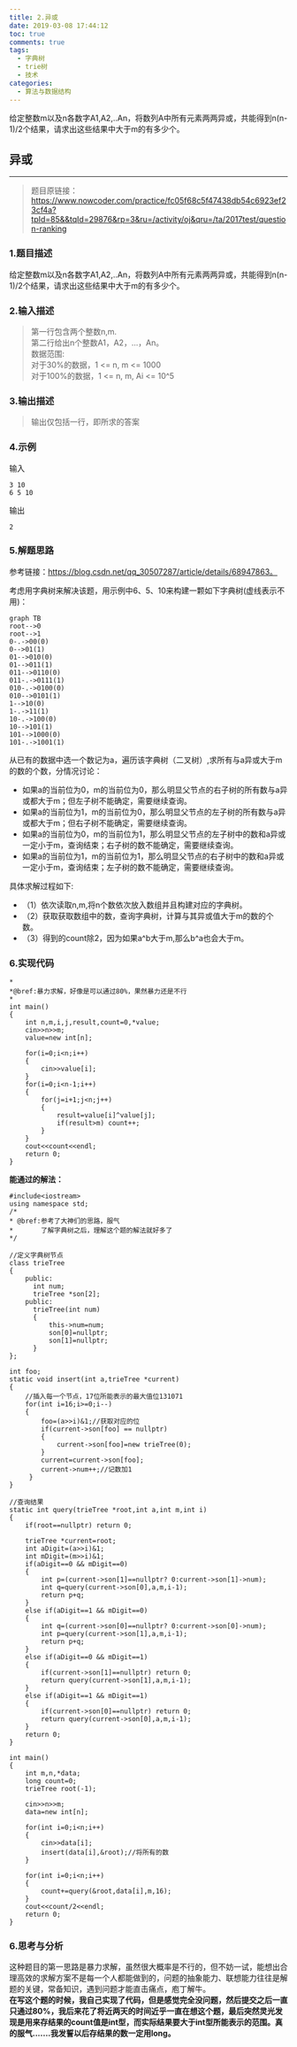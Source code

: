 ```yaml
---
title: 2.异或
date: 2019-03-08 17:44:12
toc: true
comments: true
tags:
  - 字典树
  - trie树
  - 技术
categories:
  - 算法与数据结构
---
```


给定整数m以及n各数字A1,A2,..An，将数列A中所有元素两两异或，共能得到n(n-1)/2个结果，请求出这些结果中大于m的有多少个。
<!--more-->


## 异或
------------------------------------------------------------
> 题目原链接：https://www.nowcoder.com/practice/fc05f68c5f47438db54c6923ef23cf4a?tpId=85&&tqId=29876&rp=3&ru=/activity/oj&qru=/ta/2017test/question-ranking

### 1.题目描述   
给定整数m以及n各数字A1,A2,..An，将数列A中所有元素两两异或，共能得到n(n-1)/2个结果，请求出这些结果中大于m的有多少个。

### 2.输入描述
> 第一行包含两个整数n,m.    
第二行给出n个整数A1，A2，...，An。  
数据范围:  
对于30%的数据，1 <= n, m <= 1000    
对于100%的数据，1 <= n, m, Ai <= 10^5

### 3.输出描述
> 输出仅包括一行，即所求的答案

### 4.示例
输入
```
3 10  
6 5 10
```
输出
```
2
```

### 5.解题思路
参考链接：https://blog.csdn.net/qq_30507287/article/details/68947863。

考虑用字典树来解决该题，用示例中6、5、10来构建一颗如下字典树(虚线表示不用)：
```
graph TB
root-->0
root-->1
0-.->00(0)
0-->01(1)
01-->010(0)
01-->011(1)
011-->0110(0)
011-.->0111(1)
010-.->0100(0)
010-->0101(1)
1-->10(0)
1-.->11(1)
10-.->100(0)
10-->101(1)
101-->1000(0)
101-.->1001(1)
```
从已有的数据中选一个数记为a，遍历该字典树（二叉树）,求所有与a异或大于m的数的个数，分情况讨论：
* 如果a的当前位为0，m的当前位为0，那么明显父节点的右子树的所有数与a异或都大于m；但左子树不能确定，需要继续查询。
* 如果a的当前位为1，m的当前位为0，那么明显父节点的左子树的所有数与a异或都大于m；但右子树不能确定，需要继续查询。
* 如果a的当前位为0，m的当前位为1，那么明显父节点的左子树中的数和a异或一定小于m，查询结束；右子树的数不能确定，需要继续查询。
* 如果a的当前位为1，m的当前位为1，那么明显父节点的右子树中的数和a异或一定小于m，查询结束；左子树的数不能确定，需要继续查询。


具体求解过程如下: 
* （1）依次读取n,m,将n个数依次放入数组并且构建对应的字典树。
* （2）获取获取数组中的数，查询字典树，计算与其异或值大于m的数的个数。
* （3）得到的count除2，因为如果a\^b大于m,那么b\^a也会大于m。


### 6.实现代码
```
*
*@bref:暴力求解，好像是可以通过80%，果然暴力还是不行
*
int main()
{
    int n,m,i,j,result,count=0,*value;
    cin>>n>>m;
    value=new int[n];
    
    for(i=0;i<n;i++)
    {
        cin>>value[i];
    }
    for(i=0;i<n-1;i++)
    {
        for(j=i+1;j<n;j++)
        {
            result=value[i]^value[j];
            if(result>m) count++;
        }
    }
    cout<<count<<endl;
    return 0;
}
```

**能通过的解法：**
```
#include<iostream>
using namespace std;
/*
* @bref:参考了大神们的思路，服气
*       了解字典树之后，理解这个题的解法就好多了
*/

//定义字典树节点
class trieTree
{
    public:
      int num;
      trieTree *son[2];
    public:
      trieTree(int num) 
      {
          this->num=num;
          son[0]=nullptr;
          son[1]=nullptr;
      }
};

int foo;
static void insert(int a,trieTree *current)
{
    //插入每一个节点，17位所能表示的最大值位131071
    for(int i=16;i>=0;i--)
    {
        foo=(a>>i)&1;//获取对应的位
        if(current->son[foo] == nullptr)
        {
            current->son[foo]=new trieTree(0);
        }
        current=current->son[foo];
        current->num++;//记数加1
     }
}

//查询结果
static int query(trieTree *root,int a,int m,int i)
{
    if(root==nullptr) return 0;
    
    trieTree *current=root; 
    int aDigit=(a>>i)&1;
    int mDigit=(m>>i)&1;
    if(aDigit==0 && mDigit==0)
    {
        int p=(current->son[1]==nullptr? 0:current->son[1]->num);
        int q=query(current->son[0],a,m,i-1);
        return p+q;
    }
    else if(aDigit==1 && mDigit==0)
    {
        int q=(current->son[0]==nullptr? 0:current->son[0]->num);
        int p=query(current->son[1],a,m,i-1);
        return p+q;
    }
    else if(aDigit==0 && mDigit==1)
    {
        if(current->son[1]==nullptr) return 0;
        return query(current->son[1],a,m,i-1);
    }
    else if(aDigit==1 && mDigit==1)
    {
        if(current->son[0]==nullptr) return 0;
        return query(current->son[0],a,m,i-1);
    }
    return 0;
}

int main()
{
    int m,n,*data;
    long count=0;
    trieTree root(-1);
    
    cin>>n>>m;
    data=new int[n];

    for(int i=0;i<n;i++)
    {
        cin>>data[i];
        insert(data[i],&root);//将所有的数
    }
       
    for(int i=0;i<n;i++)
    {
        count+=query(&root,data[i],m,16);
    }
    cout<<count/2<<endl;
    return 0;
}
```

### 6.思考与分析
这种题目的第一思路是暴力求解，虽然很大概率是不行的，但不妨一试，能想出合理高效的求解方案不是每一个人都能做到的，问题的抽象能力、联想能力往往是解题的关键，常备知识，遇到问题才能直击痛点，庖丁解牛。   
**在写这个题的时候，我自己实现了代码，但是感觉完全没问题，然后提交之后一直只通过80%，我后来花了将近两天的时间近乎一直在想这个题，最后突然灵光发现是用来存结果的count值是int型，而实际结果要大于int型所能表示的范围。真的服气.......我发誓以后存结果的数一定用long。**
